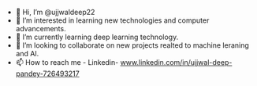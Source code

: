 - 👋 Hi, I’m @ujjwaldeep22
- 👀 I’m interested in learning new technologies and computer advancements. 
- 🌱 I’m currently learning deep learning technology.
- 💞️ I’m looking to collaborate on new projects realted to machine leraning and AI.
- 📫 How to reach me - Linkedin- www.linkedin.com/in/ujjwal-deep-pandey-726493217

<!---
ujjwaldeep22/ujjwaldeep22 is a ✨ special ✨ repository because its `README.md` (this file) appears on your GitHub profile.
You can click the Preview link to take a look at your changes.
--->
